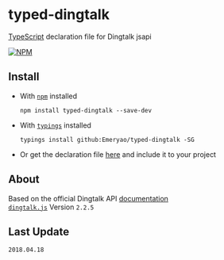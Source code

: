 # typed-dingtalk
[TypeScript](http://www.typescriptlang.org) declaration file for Dingtalk jsapi 

[![NPM](https://nodei.co/npm/typed-dingtalk.png?downloads=true&stars=true)](https://nodei.co/npm/typed-dingtalk/)

## Install

* With [`npm`](https://www.npmjs.com/) installed  

    ```batch
    npm install typed-dingtalk --save-dev
    ```

* With [`typings`](https://github.com/typings/typings) installed  

    ```batch
    typings install github:Emeryao/typed-dingtalk -SG
    ```

* Or get the declaration file [here](./dingtalk.d.ts) and include it to your project

## About
Based on the official Dingtalk API [documentation](https://open-doc.dingtalk.com/docs/doc.htm?spm=a219a.7629140.0.0.q6PDir&treeId=171&articleId=106834&docType=1)   
[`dingtalk.js`](https://g.alicdn.com/dingding/open-develop/2.2.5/dingtalk.js) Version `2.2.5`

## Last Update
`2018.04.18`
